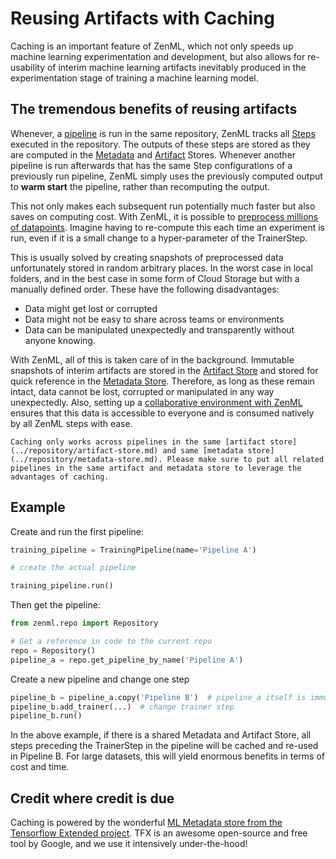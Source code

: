 # Reusing Artifacts with Caching

Caching is an important feature of ZenML, which not only speeds up machine learning experimentation and development, but also allows for re-usability of interim machine learning artifacts inevitably produced in the experimentation stage of training a machine learning model.

## The tremendous benefits of reusing artifacts

Whenever, a [pipeline](../pipelines/what-is-a-pipeline.md) is run in the same repository,
ZenML tracks all [Steps](../steps/what-is-a-step.md) executed in the repository. The outputs of these steps are
stored as they are computed in the [Metadata](../repository/metadata-store.md) and [Artifact](../repository/artifact-store.md) Stores.
Whenever another pipeline is run afterwards that has the same Step configurations of a previously
run pipeline, ZenML simply uses the previously computed output to **warm start** the pipeline, rather than recomputing the output.

This not only makes each subsequent run potentially much faster but also saves on computing cost. With ZenML, it is possible to
[preprocess millions of datapoints](../tutorials/building-a-classifier-on-33m-samples.md). Imagine having to re-compute this each time
an experiment is run, even if it is a small change to a hyper-parameter of the TrainerStep.

This is usually solved by creating snapshots of preprocessed data unfortunately stored in random arbitrary places.
In the worst case in local folders, and in the best case in some form of Cloud Storage but with a manually defined order. These
have the following disadvantages:

- Data might get lost or corrupted
- Data might not be easy to share across teams or environments
- Data can be manipulated unexpectedly and transparently without anyone knowing.

With ZenML, all of this is taken care of in the background. Immutable snapshots of interim artifacts are stored in the [Artifact Store](../repository/artifact-store.md)
and stored for quick reference in the [Metadata Store](../repository/metadata-store.md). Therefore, as long as these remain intact, data cannot be lost, corrupted or
manipulated in any way unexpectedly. Also, setting up a [collaborative environment with ZenML](../repository/team-collaboration-with-zenml.md) ensures that this data is
accessible to everyone and is consumed natively by all ZenML steps with ease.

```{warning}
Caching only works across pipelines in the same [artifact store](../repository/artifact-store.md) and same [metadata store](../repository/metadata-store.md). Please make sure to put all related pipelines in the same artifact and metadata store to leverage the advantages of caching.
```

## Example

Create and run the first pipeline:

```python
training_pipeline = TrainingPipeline(name='Pipeline A')

# create the actual pipeline

training_pipeline.run()
```

Then get the pipeline:

```python
from zenml.repo import Repository

# Get a reference in code to the current repo
repo = Repository()
pipeline_a = repo.get_pipeline_by_name('Pipeline A')
```

Create a new pipeline and change one step

```python
pipeline_b = pipeline_a.copy('Pipeline B')  # pipeline_a itself is immutable
pipeline_b.add_trainer(...)  # change trainer step
pipeline_b.run()
```

In the above example, if there is a shared Metadata and Artifact Store, all steps preceding the TrainerStep in the pipeline will be cached and re-used in Pipeline B.
For large datasets, this will yield enormous benefits in terms of cost and time.

## Credit where credit is due

Caching is powered by the wonderful [ML Metadata store from the Tensorflow Extended project](https://www.tensorflow.org/tfx/guide/mlmd). TFX is an awesome open-source and free tool by Google, and we use it intensively under-the-hood!
